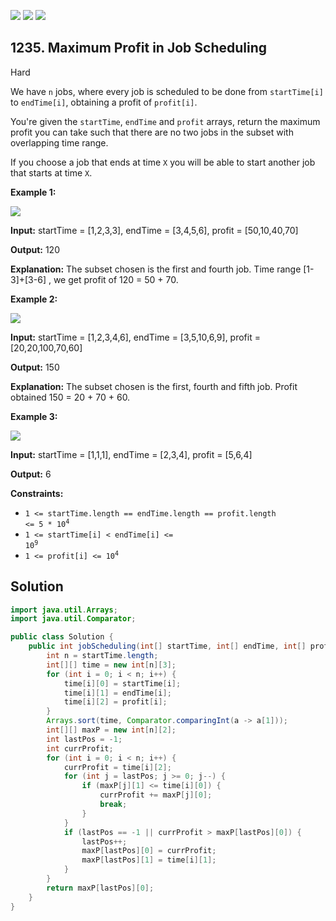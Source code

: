 [![](https://img.shields.io/github/stars/javadev/LeetCode-in-Java?label=Stars&style=flat-square)](https://github.com/javadev/LeetCode-in-Java)
[![](https://img.shields.io/github/forks/javadev/LeetCode-in-Java?label=Fork%20me%20on%20GitHub%20&style=flat-square)](https://github.com/javadev/LeetCode-in-Java/fork)
[![](https://img.shields.io/badge/-LeetCode%20in%20Kotlin-blue?style=flat-square)](https://github.com/javadev/LeetCode-in-Kotlin)

## 1235\. Maximum Profit in Job Scheduling

Hard

We have `n` jobs, where every job is scheduled to be done from `startTime[i]` to `endTime[i]`, obtaining a profit of `profit[i]`.

You're given the `startTime`, `endTime` and `profit` arrays, return the maximum profit you can take such that there are no two jobs in the subset with overlapping time range.

If you choose a job that ends at time `X` you will be able to start another job that starts at time `X`.

**Example 1:**

**![](https://assets.leetcode.com/uploads/2019/10/10/sample1_1584.png)**

**Input:** startTime = [1,2,3,3], endTime = [3,4,5,6], profit = [50,10,40,70]

**Output:** 120

**Explanation:** The subset chosen is the first and fourth job. Time range [1-3]+[3-6] , we get profit of 120 = 50 + 70.

**Example 2:**

**![](https://assets.leetcode.com/uploads/2019/10/10/sample22_1584.png)**

**Input:** startTime = [1,2,3,4,6], endTime = [3,5,10,6,9], profit = [20,20,100,70,60]

**Output:** 150

**Explanation:** The subset chosen is the first, fourth and fifth job. Profit obtained 150 = 20 + 70 + 60.

**Example 3:**

**![](https://assets.leetcode.com/uploads/2019/10/10/sample3_1584.png)**

**Input:** startTime = [1,1,1], endTime = [2,3,4], profit = [5,6,4]

**Output:** 6

**Constraints:**

*   <code>1 <= startTime.length == endTime.length == profit.length <= 5 * 10<sup>4</sup></code>
*   <code>1 <= startTime[i] < endTime[i] <= 10<sup>9</sup></code>
*   <code>1 <= profit[i] <= 10<sup>4</sup></code>

## Solution

```java
import java.util.Arrays;
import java.util.Comparator;

public class Solution {
    public int jobScheduling(int[] startTime, int[] endTime, int[] profit) {
        int n = startTime.length;
        int[][] time = new int[n][3];
        for (int i = 0; i < n; i++) {
            time[i][0] = startTime[i];
            time[i][1] = endTime[i];
            time[i][2] = profit[i];
        }
        Arrays.sort(time, Comparator.comparingInt(a -> a[1]));
        int[][] maxP = new int[n][2];
        int lastPos = -1;
        int currProfit;
        for (int i = 0; i < n; i++) {
            currProfit = time[i][2];
            for (int j = lastPos; j >= 0; j--) {
                if (maxP[j][1] <= time[i][0]) {
                    currProfit += maxP[j][0];
                    break;
                }
            }
            if (lastPos == -1 || currProfit > maxP[lastPos][0]) {
                lastPos++;
                maxP[lastPos][0] = currProfit;
                maxP[lastPos][1] = time[i][1];
            }
        }
        return maxP[lastPos][0];
    }
}
```